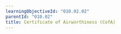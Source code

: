 ```yaml
---
learningObjectiveId: "010.02.02"
parentId: "010.02"
title: Certificate of Airworthiness (CofA)
---
```

